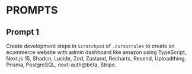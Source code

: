 # PROMPTS

## Prompt 1

Create development steps in `Scratchpad` of `.cursorrules` to create an ecommerce website with admin dashboard like amazon using TypeScript, Next.js 15, Shadcn, Lucide, Zod, Zustand, Recharts, Resend, Uploadthing, Prisma, PostgreSQL, next-auth@beta, Stripe.
